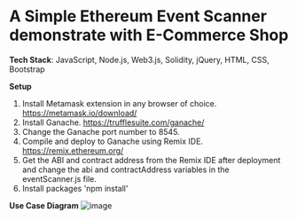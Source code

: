 # A Simple Ethereum Event Scanner demonstrate with E-Commerce Shop

**Tech Stack**: JavaScript, Node.js, Web3.js, Solidity, jQuery, HTML, CSS, Bootstrap

**Setup**
1. Install Metamask extension in any browser of choice. https://metamask.io/download/
2. Install Ganache. https://trufflesuite.com/ganache/
3. Change the Ganache port number to 8545.
4. Compile and deploy to Ganache using Remix IDE. https://remix.ethereum.org/
5. Get the ABI and contract address from the Remix IDE after deployment and change the abi and contractAddress variables in the eventScanner.js file.
6. Install packages 'npm install'

**Use Case Diagram**
![image](https://github.com/Xy15/simple-ethereum-event-scanner/assets/58455555/77807bbe-fbc9-429c-8051-cb499d4a67fe)
